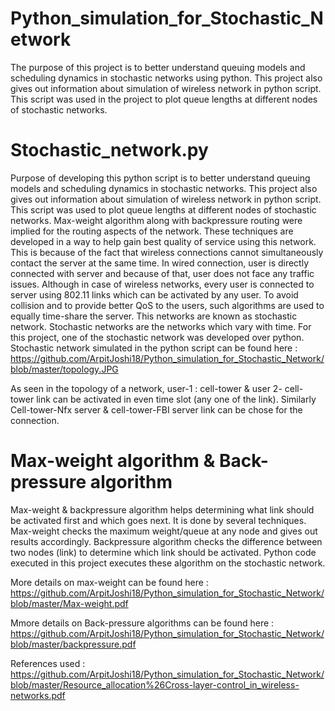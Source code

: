 # Python_simulation_for_Stochastic_Network
  The purpose of this project is to better understand queuing models and scheduling dynamics in stochastic networks using python. This project also gives out information about simulation of wireless network in python script. This script was used in the project to plot queue lengths at different nodes of stochastic networks. 

# Stochastic_network.py 

  Purpose of developing this python script is to better understand queuing models and scheduling dynamics in stochastic networks. This project also gives out information about simulation of wireless network in python script. This script was used to plot queue lengths at different nodes of stochastic networks. 
  Max-weight algorithm along with backpressure routing were implied for the routing aspects of the network. These techniques are developed in a way to help gain best quality of service using this network. This is because of the fact that wireless connections cannot simultaneously contact the server at the same time. In wired connection, user is directly connected with server and because of that, user does not face any traffic issues. Although in case of wireless networks, every user is connected to server using 802.11 links which can be activated by any user. To avoid collision and to provide better QoS to the users, such algorithms are used to equally time-share the server. This networks are known as stochastic network. 
  Stochastic networks are the networks which vary with time. For this project, one of the stochastic network was developed over python. 
Stochastic network simulated in the python script can be found here : https://github.com/ArpitJoshi18/Python_simulation_for_Stochastic_Network/blob/master/topology.JPG
	
	
  As seen in the topology of a network, user-1 : cell-tower & user 2- cell-tower link can be activated in even time slot (any one of the link). Similarly Cell-tower-Nfx server & cell-tower-FBI server link can be chose for the connection. 
  
# Max-weight algorithm & Back-pressure algorithm 
  Max-weight & backpressure algorithm helps determining what link should be activated first and which goes next. It is done by several techniques. Max-weight checks the maximum weight/queue at any node and gives out results accordingly. Backpressure algorithm checks the difference between two nodes (link) to determine which link should be activated. Python code executed in this project executes these algorithm on the stochastic network. 
	
    
  More details on max-weight can be found here : https://github.com/ArpitJoshi18/Python_simulation_for_Stochastic_Network/blob/master/Max-weight.pdf
  
  Mmore details on Back-pressure algorithms can be found here : https://github.com/ArpitJoshi18/Python_simulation_for_Stochastic_Network/blob/master/backpressure.pdf
  
  References used : https://github.com/ArpitJoshi18/Python_simulation_for_Stochastic_Network/blob/master/Resource_allocation%26Cross-layer-control_in_wireless-networks.pdf

